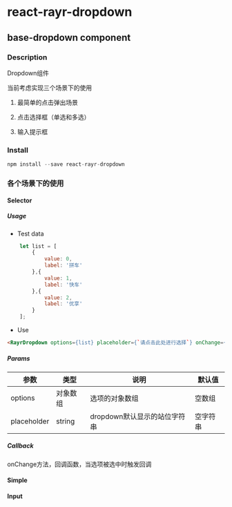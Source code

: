 # react-rayr-dropdown

## base-dropdown component

### Description

Dropdown组件

当前考虑实现三个场景下的使用

1. 最简单的点击弹出场景

2. 点击选择框（单选和多选）

3. 输入提示框

### Install

```javascript
npm install --save react-rayr-dropdown
```

### 各个场景下的使用

#### Selector

##### Usage

- Test data

```javascript
    let list = [
        {
            value: 0,
            label: '拼车'
        },{
            value: 1,
            label: '快车'
        },{
            value: 2,
            label: '优享'
        }
    ];
```

- Use

```html
<RayrDropdown options={list} placeholder={`请点击此处进行选择`} onChange={(item)=>{console.log(item)}} />
```

##### Params

| 参数 | 类型 | 说明 | 默认值 |
| ----| ----| ----| ------|
| options | 对象数组 | 选项的对象数组 | 空数组 |
| placeholder | string | dropdown默认显示的站位字符串 | 空字符串 |

##### Callback

onChange方法，回调函数，当选项被选中时触发回调

#### Simple

#### Input
